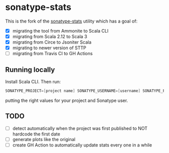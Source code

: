 # sonatype-stats

This is the fork of the [sonatype-stats](https://github.com/alexarchambault/sonatype-stats) utility
which has a goal of:

 - [x] migrating the tool from Ammonite to Scala CLI
 - [x] migrating from Scala 2.12 to Scala 3
 - [x] migrating from Circe to Jsoniter Scala
 - [x] migrating to newer version of STTP
 - [ ] migrating from Travis CI to GH Actions

## Running locally

Install Scala CLI. Then run:

```scala
SONATYPE_PROJECT=[project name] SONATYPE_USERNAME=[username] SONATYPE_PASSWORD='password' scala-cli run .
```

putting the right values for your project and Sonatype user.

 ## TODO

 - [ ] detect automatically when the project was first published to NOT hardcode the first date
 - [ ] generate plots like the original
 - [ ] create GH Action to automatically update stats every one in a while
